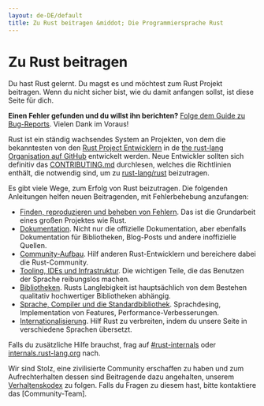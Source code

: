 ```yaml
---
layout: de-DE/default
title: Zu Rust beitragen &middot; Die Programmiersprache Rust
---
```


# Zu Rust beitragen

Du hast Rust gelernt. Du magst es und möchtest zum Rust Projekt beitragen.
Wenn du nicht sicher bist, wie du damit anfangen sollst, ist diese Seite für dich.

**Einen Fehler gefunden und du willst ihn berichten?**
[Folge dem Guide zu Bug-Reports][bugs]. Vielen Dank im Voraus!

Rust ist ein ständig wachsendes System an Projekten, von dem die
bekanntesten von den [Rust Project Entwicklern][devs] in de [the
rust-lang Organisation auf GitHub][rust-lang] entwickelt werden.
Neue Entwickler sollten sich definitiv das [CONTRIBUTING.md] durchlesen, welches
die Richtlinien enthält, die notwendig sind, um zu [rust-lang/rust] beizutragen.

Es gibt viele Wege, zum Erfolg von Rust beizutragen.
Die folgenden Anleitungen helfen neuen Beitragenden, mit Fehlerbehebung anzufangen:

* [Finden, reproduzieren und beheben von Fehlern](contribute-bugs.html). Das
  ist die Grundarbeit eines großen Projektes wie Rust.
* [Dokumentation](contribute-docs.html). Nicht nur die offizielle
  Dokumentation, aber ebenfalls Dokumentation für Bibliotheken, Blog-Posts und
  andere inoffizielle Quellen.
* [Community-Aufbau](contribute-community.html). Hilf anderen Rust-Entwicklern
  und bereichere dabei die Rust-Community.
* [Tooling, IDEs und Infrastruktur](contribute-tools.html). Die wichtigen
  Teile, die das Benutzen der Sprache reibungslos machen.
* [Bibliotheken](contribute-libs.html). Rusts Langlebigkeit ist hauptsächlich
  von dem Bestehen qualitativ hochwertiger Bibliotheken abhängig.
* [Sprache, Compiler und die Standardbibliothek](contribute-compiler.html). Sprachdesing,
  Implementation von Features, Performance-Verbesserungen.
* [Internationalisierung](contribute-translations.html). Hilf Rust zu verbreiten,
  indem du unsere Seite in verschiedene Sprachen übersetzt.

Falls du zusätzliche Hilfe brauchst, frag auf [#rust-internals] oder
[internals.rust-lang.org] nach.

Wir sind Stolz, eine zivilisierte Community erschaffen zu haben und zum
Aufrechterhalten dessen sind Beitragende dazu angehalten, unserem [Verhaltenskodex][coc]
zu folgen. Falls du Fragen zu diesem hast, bitte kontaktiere das [Community-Team].

<!--
TODO: Write a guide to rust processes and governance to link from here
TODO: List of active initiatives
TODO: Write guide to advertising Rust projects to link from
libs / community building
-->

[#rust-internals]: https://client00.chat.mibbit.com/?server=irc.mozilla.org&channel=%23rust-internals
[CONTRIBUTING.md]: https://github.com/rust-lang/rust/blob/master/CONTRIBUTING.md
[bugs]: https://github.com/rust-lang/rust/blob/master/CONTRIBUTING.md#bug-reports
[coc]: https://www.rust-lang.org/conduct.html
[community team]: https://www.rust-lang.org/team.html#Community
[dev_proc]: community.html#rust-development
[devs]: https://github.com/rust-lang/rust/graphs/contributors
[internals.rust-lang.org]: https://internals.rust-lang.org/
[rust-lang/rust]: https://github.com/rust-lang/rust
[rust-lang]: https://github.com/rust-lang
